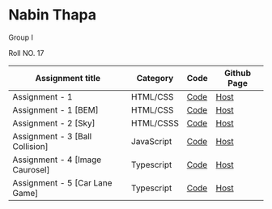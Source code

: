  <div>
    <div class="name-container">
      <h1 class="name">Nabin Thapa</h1>
      <p class="group">Group I</p>
      <p class="roll">Roll NO. 17</p>
    </div>
    <table>
      <thead>
        <tr>
          <th>Assignment title</th>
          <th>Category</th>
          <th>Code</th>
          <th>Github Page</th>
        </tr>
      </thead>
      <tbody>
        <tr>
          <td>Assignment - 1</td>
          <td>HTML/CSS</td>
          <td>
            <a
              href="https://github.com/nabinthapaa/SE-Fellowship-LF/tree/day4-assignment/Day%204/assignment"
              >Code</a
            >
          </td>
          <td>
            <a
              href="https://nabinthapaa.github.io/SE-Fellowship-LF/Day%204/assignment/"
              >Host</a
            >
          </td>
        </tr>
        <tr>
          <td>Assignment - 1 [BEM]</td>
          <td>HTML/CSS</td>
          <td>
            <a
              href="https://github.com/nabinthapaa/SE-Fellowship-LF/tree/main/Day%204/assignment"
              >Code</a
            >
          </td>
          <td>
            <a
              href="https://nabinthapaa.github.io/SE-Fellowship-LF/Day%204/assignment/"
              >Host</a
            >
          </td>
        </tr>
        <tr>
          <td>Assignment - 2 [Sky]</td>
          <td>HTML/CSSS</td>
          <td>
            <a
              href="https://github.com/nabinthapaa/final-assignment-sky"
              >Code</a
            >
          </td>
          <td>
            <a
              href="https://nabinthapaa.github.io/final-assignment-sky"
              >Host</a
            >
          </td>
        </tr>
        <tr>
          <td>Assignment - 3 [Ball Collision]</td>
          <td>JavaScript</td>
          <td>
            <a
              href="https://github.com/nabinthapaa/ball-collision-js"
              >Code</a
            >
          </td>
          <td>
            <a
              href="https://nabinthapaa.github.io/ball-collision-js/"
              >Host</a
            >
          </td>
        </tr>
        <tr>
          <td>Assignment - 4 [Image Caurosel]</td>
          <td>Typescript</td>
          <td>
            <a
              href="https://github.com/nabinthapaa/Image-Caurosel-lF"
              >Code</a
            >
          </td>
          <td>
            <a
              href="https://image-caurosel-l-f.vercel.app/"
              >Host</a
            >
          </td>
        </tr><tr>
          <td>Assignment - 5 [Car Lane Game]</td>
          <td>Typescript</td>
          <td>
            <a href="https://github.com/nabinthapaa/Car-game-js">Code</a>
          </td>
          <td>
            <a href="https://car-game-js-eight.vercel.app/">Host</a>
          </td>
        </tr>
      </tbody>
    </table>
  </div>
